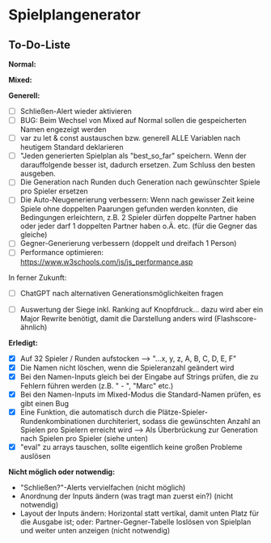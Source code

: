 # Spielplangenerator
## To-Do-Liste

**Normal:**


**Mixed:**


**Generell:**
- [ ] Schließen-Alert wieder aktivieren
- [ ] BUG: Beim Wechsel von Mixed auf Normal sollen die gespeicherten Namen engezeigt werden
- [ ] var zu let & const austauschen bzw. generell ALLE Variablen nach heutigem Standard deklarieren
- [ ] "Jeden generierten Spielplan als "best_so_far" speichern. Wenn der darauffolgende besser ist, dadurch ersetzen. Zum Schluss den besten ausgeben.
- [ ] Die Generation nach Runden duch Generation nach gewünschter Spiele pro Spieler ersetzen
- [ ] Die Auto-Neugenerierung verbessern: Wenn nach gewisser Zeit keine Spiele ohne doppelten Paarungen gefunden werden konnten, die Bedingungen erleichtern, z.B. 2 Spieler dürfen doppelte Partner haben oder jeder darf 1 doppelten Partner haben o.Ä. etc. (für die Gegner das gleiche)
- [ ] Gegner-Generierung verbessern (doppelt und dreifach 1 Person)
- [ ] Performance optimieren: https://www.w3schools.com/js/js_performance.asp

In ferner Zukunft:
- [ ] ChatGPT nach alternativen Generationsmöglichkeiten fragen
- [ ] Auswertung der Siege inkl. Ranking auf Knopfdruck... dazu wird aber ein Major Rewrite benötigt, damit die Darstellung anders wird (Flashscore-ähnlich)


**Erledigt:**
- [x] Auf 32 Spieler / Runden aufstocken --> "...x, y, z, A, B, C, D, E, F"
- [x] Die Namen nicht löschen, wenn die Spieleranzahl geändert wird
- [x] Bei den Namen-Inputs gleich bei der Eingabe auf Strings prüfen, die zu Fehlern führen werden (z.B. " - ", "Marc" etc.)
- [x] Bei den Namen-Inputs im Mixed-Modus die Standard-Namen prüfen, es gibt einen Bug
- [x] Eine Funktion, die automatisch durch die Plätze-Spieler-Rundenkombinationen durchiteriert, sodass die gewünschten Anzahl an Spielen pro Spielern erreicht wird --> Als Überbrückung zur Generation nach Spielen pro Spieler (siehe unten)
- [x] "eval" zu arrays tauschen, sollte eigentlich keine großen Probleme auslösen

**Nicht möglich oder notwendig:**
- "Schließen?"-Alerts vervielfachen (nicht möglich)
- Anordnung der Inputs ändern (was tragt man zuerst ein?) (nicht notwendig)
- Layout der Inputs ändern: Horizontal statt vertikal, damit unten Platz für die Ausgabe ist; oder: Partner-Gegner-Tabelle loslösen von Spielplan und weiter unten anzeigen (nicht notwendig)